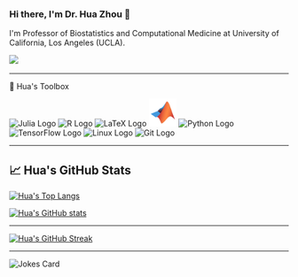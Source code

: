 ### Hi there, I'm Dr. Hua Zhou 👋

I'm Professor of Biostatistics and Computational Medicine at University of California, Los Angeles (UCLA). 

![](https://komarev.com/ghpvc/?username=Hua-Zhou)

---

🧰 Hua's Toolbox

<img src="https://cdn.worldvectorlogo.com/logos/julia-1.svg" alt="Julia Logo" width="50" height="50"/> <img src="https://cdn.worldvectorlogo.com/logos/r-lang.svg" alt="R Logo" width="50" height="50"/> <img src="https://cdn.worldvectorlogo.com/logos/latex.svg" alt="LaTeX Logo" width="50" height="50"/> <img src="https://raw.githubusercontent.com/devicons/devicon/master/icons/matlab/matlab-original.svg" alt="Matlab Logo" width="50" height="50"/> <img src="https://cdn.worldvectorlogo.com/logos/python-5.svg" alt="Python Logo" width="50" height="50"/> <img src="https://cdn.worldvectorlogo.com/logos/tensorflow-2.svg" alt="TensorFlow Logo" width="50" height="50"/> <img src="https://cdn.worldvectorlogo.com/logos/linux-tux.svg" alt="Linux Logo" width="50" height="50"/> <img src="https://cdn.worldvectorlogo.com/logos/git-icon.svg" alt="Git Logo" width="50" height="50"/>

---

## &#x1f4c8; Hua's GitHub Stats

[![Hua's Top Langs](https://github-readme-stats.vercel.app/api/top-langs/?username=Hua-Zhou&hide=java,javascript,html,css,limbo&theme=radical&count_private=true&langs_count=10)](https://github.com/anuraghazra/github-readme-stats)

[![Hua's GitHub stats](https://github-readme-stats.vercel.app/api?username=Hua-Zhou&theme=radical&count_private=true&show_icons=true)](https://github.com/anuraghazra/github-readme-stats)

---

[![Hua's GitHub Streak](https://github-readme-streak-stats.herokuapp.com/?user=Hua-Zhou&theme=radical)](https://git.io/streak-stats)

---

![Jokes Card](https://readme-jokes.vercel.app/api)
